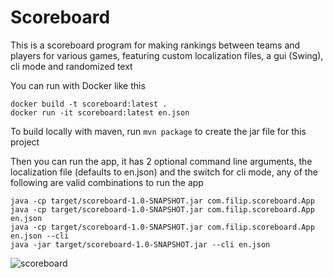 # Scoreboard

This is a scoreboard program for making rankings between teams and players for various games, featuring custom localization files, a gui (Swing), cli mode and randomized text

You can run with Docker like this

```
docker build -t scoreboard:latest .
docker run -it scoreboard:latest en.json
```

To build locally with maven, run `mvn package` to create the jar file for this project

Then you can run the app, it has 2 optional command line arguments, the localization file (defaults to en.json) and the switch for cli mode, any of the following are valid combinations to run the app

```
java -cp target/scoreboard-1.0-SNAPSHOT.jar com.filip.scoreboard.App
java -cp target/scoreboard-1.0-SNAPSHOT.jar com.filip.scoreboard.App en.json
java -cp target/scoreboard-1.0-SNAPSHOT.jar com.filip.scoreboard.App en.json --cli
java -jar target/scoreboard-1.0-SNAPSHOT.jar --cli en.json
```
![scoreboard](https://github.com/user-attachments/assets/68aec49b-90a7-4799-bffd-79c67db5ea23)
